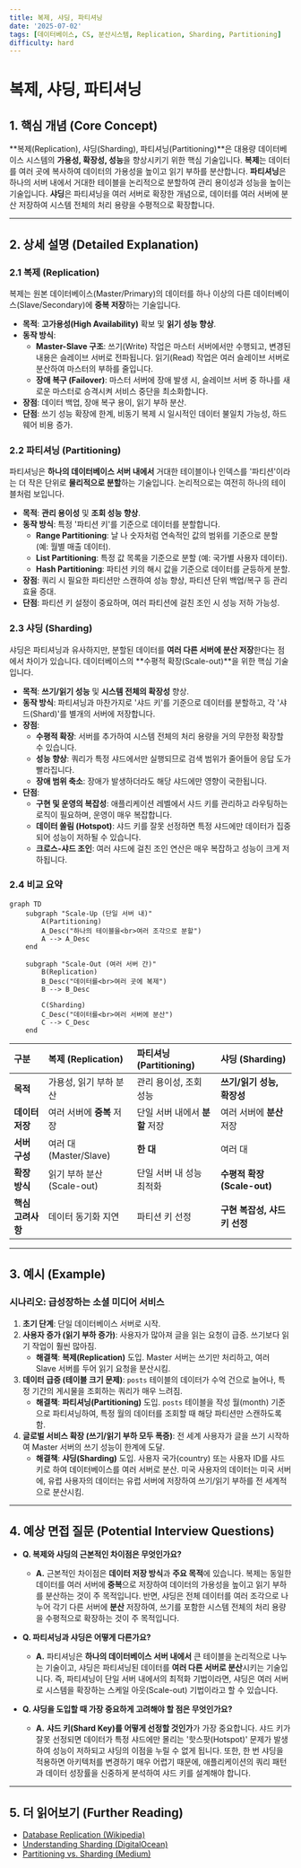```yaml
---
title: 복제, 샤딩, 파티셔닝
date: '2025-07-02'
tags: [데이터베이스, CS, 분산시스템, Replication, Sharding, Partitioning]
difficulty: hard
---
```


# 복제, 샤딩, 파티셔닝

## 1. 핵심 개념 (Core Concept)

\*\*복제(Replication), 샤딩(Sharding), 파티셔닝(Partitioning)\*\*은 대용량 데이터베이스 시스템의 **가용성, 확장성, 성능**을 향상시키기 위한 핵심 기술입니다. **복제**는 데이터를 여러 곳에 복사하여 데이터의 가용성을 높이고 읽기 부하를 분산합니다. **파티셔닝**은 하나의 서버 내에서 거대한 테이블을 논리적으로 분할하여 관리 용이성과 성능을 높이는 기술입니다. **샤딩**은 파티셔닝을 여러 서버로 확장한 개념으로, 데이터를 여러 서버에 분산 저장하여 시스템 전체의 처리 용량을 수평적으로 확장합니다.

______________________________________________________________________

## 2. 상세 설명 (Detailed Explanation)

### 2.1 복제 (Replication)

복제는 원본 데이터베이스(Master/Primary)의 데이터를 하나 이상의 다른 데이터베이스(Slave/Secondary)에 **중복 저장**하는 기술입니다.

- **목적**: **고가용성(High Availability)** 확보 및 **읽기 성능 향상**.
- **동작 방식**:
  - **Master-Slave 구조**: 쓰기(Write) 작업은 마스터 서버에서만 수행되고, 변경된 내용은 슬레이브 서버로 전파됩니다. 읽기(Read) 작업은 여러 슬레이브 서버로 분산하여 마스터의 부하를 줄입니다.
  - **장애 복구 (Failover)**: 마스터 서버에 장애 발생 시, 슬레이브 서버 중 하나를 새로운 마스터로 승격시켜 서비스 중단을 최소화합니다.
- **장점**: 데이터 백업, 장애 복구 용이, 읽기 부하 분산.
- **단점**: 쓰기 성능 확장에 한계, 비동기 복제 시 일시적인 데이터 불일치 가능성, 하드웨어 비용 증가.

### 2.2 파티셔닝 (Partitioning)

파티셔닝은 **하나의 데이터베이스 서버 내에서** 거대한 테이블이나 인덱스를 '파티션'이라는 더 작은 단위로 **물리적으로 분할**하는 기술입니다. 논리적으로는 여전히 하나의 테이블처럼 보입니다.

- **목적**: **관리 용이성** 및 **조회 성능 향상**.
- **동작 방식**: 특정 '파티션 키'를 기준으로 데이터를 분할합니다.
  - **Range Partitioning**: 날   나 숫자처럼 연속적인 값의 범위를 기준으로 분할 (예: 월별 매출 데이터).
  - **List Partitioning**: 특정 값 목록을 기준으로 분할 (예: 국가별 사용자 데이터).
  - **Hash Partitioning**: 파티션 키의 해시 값을 기준으로 데이터를 균등하게 분할.
- **장점**: 쿼리 시 필요한 파티션만 스캔하여 성능 향상, 파티션 단위 백업/복구 등 관리 효율 증대.
- **단점**: 파티션 키 설정이 중요하며, 여러 파티션에 걸친 조인 시 성능 저하 가능성.

### 2.3 샤딩 (Sharding)

샤딩은 파티셔닝과 유사하지만, 분할된 데이터를 **여러 다른 서버에 분산 저장**한다는 점에서 차이가 있습니다. 데이터베이스의 \*\*수평적 확장(Scale-out)\*\*을 위한 핵심 기술입니다.

- **목적**: **쓰기/읽기 성능** 및 **시스템 전체의 확장성** 향상.
- **동작 방식**: 파티셔닝과 마찬가지로 '샤드 키'를 기준으로 데이터를 분할하고, 각 '샤드(Shard)'를 별개의 서버에 저장합니다.
- **장점**:
  - **수평적 확장**: 서버를 추가하여 시스템 전체의 처리 용량을 거의 무한정 확장할 수 있습니다.
  - **성능 향상**: 쿼리가 특정 샤드에서만 실행되므로 검색 범위가 줄어들어 응답   도가 빨라집니다.
  - **장애 범위 축소**: 장애가 발생하더라도 해당 샤드에만 영향이 국한됩니다.
- **단점**:
  - **구현 및 운영의 복잡성**: 애플리케이션 레벨에서 샤드 키를 관리하고 라우팅하는 로직이 필요하며, 운영이 매우 복잡합니다.
  - **데이터 쏠림 (Hotspot)**: 샤드 키를 잘못 선정하면 특정 샤드에만 데이터가 집중되어 성능이 저하될 수 있습니다.
  - **크로스-샤드 조인**: 여러 샤드에 걸친 조인 연산은 매우 복잡하고 성능이 크게 저하됩니다.

### 2.4 비교 요약

```mermaid
graph TD
    subgraph "Scale-Up (단일 서버 내)"
        A(Partitioning)
        A_Desc("하나의 테이블을<br>여러 조각으로 분할")
        A --> A_Desc
    end

    subgraph "Scale-Out (여러 서버 간)"
        B(Replication)
        B_Desc("데이터를<br>여러 곳에 복제")
        B --> B_Desc

        C(Sharding)
        C_Desc("데이터를<br>여러 서버에 분산")
        C --> C_Desc
    end
```

| 구분              | 복제 (Replication)         | 파티셔닝 (Partitioning)        | 샤딩 (Sharding)               |
| :---------------- | :------------------------- | :----------------------------- | :---------------------------- |
| **목적**          | 가용성, 읽기 부하 분산     | 관리 용이성, 조회 성능         | **쓰기/읽기 성능, 확장성**    |
| **데이터 저장**   | 여러 서버에 **중복** 저장  | 단일 서버 내에서 **분할** 저장 | 여러 서버에 **분산** 저장     |
| **서버 구성**     | 여러 대 (Master/Slave)     | **한 대**                      | 여러 대                       |
| **확장 방식**     | 읽기 부하 분산 (Scale-out) | 단일 서버 내 성능 최적화       | **수평적 확장 (Scale-out)**   |
| **핵심 고려사항** | 데이터 동기화 지연         | 파티션 키 선정                 | **구현 복잡성, 샤드 키 선정** |

______________________________________________________________________

## 3. 예시 (Example)

### 시나리오: 급성장하는 소셜 미디어 서비스

1. **초기 단계**: 단일 데이터베이스 서버로 시작.
1. **사용자 증가 (읽기 부하 증가)**: 사용자가 많아져 글을 읽는 요청이 급증. 쓰기보다 읽기 작업이 훨씬 많아짐.
   - **해결책**: **복제(Replication)** 도입. Master 서버는 쓰기만 처리하고, 여러 Slave 서버를 두어 읽기 요청을 분산시킴.
1. **데이터 급증 (테이블 크기 문제)**: `posts` 테이블의 데이터가 수억 건으로 늘어나, 특정 기간의 게시물을 조회하는 쿼리가 매우 느려짐.
   - **해결책**: **파티셔닝(Partitioning)** 도입. `posts` 테이블을 작성 월(month) 기준으로 파티셔닝하여, 특정 월의 데이터를 조회할 때 해당 파티션만 스캔하도록 함.
1. **글로벌 서비스 확장 (쓰기/읽기 부하 모두 폭증)**: 전 세계 사용자가 글을 쓰기 시작하여 Master 서버의 쓰기 성능이 한계에 도달.
   - **해결책**: **샤딩(Sharding)** 도입. 사용자 국가(country) 또는 사용자 ID를 샤드 키로 하여 데이터베이스를 여러 서버로 분산. 미국 사용자의 데이터는 미국 서버에, 유럽 사용자의 데이터는 유럽 서버에 저장하여 쓰기/읽기 부하를 전 세계적으로 분산시킴.

______________________________________________________________________

## 4. 예상 면접 질문 (Potential Interview Questions)

- **Q. 복제와 샤딩의 근본적인 차이점은 무엇인가요?**

  - **A.** 근본적인 차이점은 **데이터 저장 방식**과 **주요 목적**에 있습니다. 복제는 동일한 데이터를 여러 서버에 **중복**으로 저장하여 데이터의 가용성을 높이고 읽기 부하를 분산하는 것이 주 목적입니다. 반면, 샤딩은 전체 데이터를 여러 조각으로 나누어 각기 다른 서버에 **분산** 저장하여, 쓰기를 포함한 시스템 전체의 처리 용량을 수평적으로 확장하는 것이 주 목적입니다.

- **Q. 파티셔닝과 샤딩은 어떻게 다른가요?**

  - **A.** 파티셔닝은 **하나의 데이터베이스 서버 내에서** 큰 테이블을 논리적으로 나누는 기술이고, 샤딩은 파티셔닝된 데이터를 **여러 다른 서버로 분산**시키는 기술입니다. 즉, 파티셔닝이 단일 서버 내에서의 최적화 기법이라면, 샤딩은 여러 서버로 시스템을 확장하는 스케일 아웃(Scale-out) 기법이라고 할 수 있습니다.

- **Q. 샤딩을 도입할 때 가장 중요하게 고려해야 할 점은 무엇인가요?**

  - **A.** **샤드 키(Shard Key)를 어떻게 선정할 것인가**가 가장 중요합니다. 샤드 키가 잘못 선정되면 데이터가 특정 샤드에만 몰리는 '핫스팟(Hotspot)' 문제가 발생하여 성능이 저하되고 샤딩의 이점을 누릴 수 없게 됩니다. 또한, 한 번 샤딩을 적용하면 아키텍처를 변경하기 매우 어렵기 때문에, 애플리케이션의 쿼리 패턴과 데이터 성장률을 신중하게 분석하여 샤드 키를 설계해야 합니다.

______________________________________________________________________

## 5. 더 읽어보기 (Further Reading)

- [Database Replication (Wikipedia)](https://en.wikipedia.org/wiki/Database_replication)
- [Understanding Sharding (DigitalOcean)](https://www.digitalocean.com/community/tutorials/understanding-database-sharding)
- [Partitioning vs. Sharding (Medium)](https://medium.com/@jeeyoung.kim.dev/partitioning-vs-sharding-a7526489373d)
